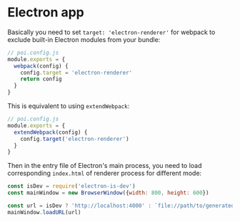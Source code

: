 # Electron app

Basically you need to set `target: 'electron-renderer'` for webpack to exclude built-in Electron modules from your bundle:

```js
// poi.config.js
module.exports = {
  webpack(config) {
    config.target = 'electron-renderer'
    return config
  }
}
```

This is equivalent to using `extendWebpack`:

```js
// poi.config.js
module.exports = {
  extendWebpack(config) {
    config.target('electron-renderer')
  }
}
```

Then in the entry file of Electron's main process, you need to load corresponding `index.html` of renderer process for different mode:

```js
const isDev = require('electron-is-dev')
const mainWindow = new BrowserWindow({width: 800, height: 600})

const url = isDev ? 'http://localhost:4000' : `file://path/to/generated/index.html`
mainWindow.loadURL(url)
```